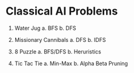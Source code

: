 # Classical AI Problems
1. Water Jug
    a. BFS
    b. DFS

2. Missionary Cannibals
    a. DFS
    b. IDFS

3. 8 Puzzle
    a. BFS/DFS
    b. Heruristics

4. Tic Tac Tie
    a. Min-Max
    b. Alpha Beta Pruning